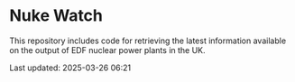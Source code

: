 # Nuke Watch

This repository includes code for retrieving the latest information available on the output of EDF nuclear power plants in the UK.

Last updated: 2025-03-26 06:21